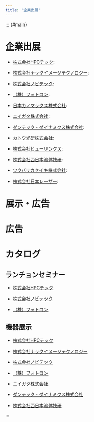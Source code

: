 ```yaml
---
title: '企業出展'
---
```


::: {#main}

# 企業出展
- [株式会社HPCテック](sponsor_hpc.html): <i class="fas fa-utensils"></i> <i class="fas fa-flask"></i>

- [株式会社ナックイメージテクノロジー](sponsor_nac.html): <i class="fas fa-flask"></i>

- [株式会社ノビテック](sponsor_nobby.html): <i class="fas fa-utensils"></i> <i class="fas fa-flask"></i>

- [（株）フォトロン](sponsor_photron.html): <i class="fas fa-utensils"></i> <i class="fas fa-flask"></i> <i class="fas fa-book-open"></i>

- [日本カノマックス株式会社](sponsor_kanomax.html): <i class="fas fa-ad"></i>

- [ニイガタ株式会社](sponsor_niigata.html): <i class="fas fa-flask"></i>

- [ダンテック・ダイナミクス株式会社](sponsor_dantec.html): <i class="fas fa-flask"></i> <i class="fas fa-ad"></i>

- [カトウ光研株式会社](sponsor_kk.html): <i class="fas fa-ad"></i>

- [株式会社ヒューリンクス](sponsor_hulinks.html): <i class="fas fa-ad"></i>

- [株式会社西日本流体技研](sponsor_fel.html): <i class="fas fa-flask"></i> <i class="fas fa-book-open"></i>

- [ツクバリカセイキ株式会社](sponsor_trs.html): <i class="fas fa-ad"></i>

- [株式会社日本レーザー](sponsor_laser.html): <i class="fas fa-book-open"></i>


# 展示・広告


# 広告


# カタログ


## ランチョンセミナー

- [株式会社HPCテック](http://www.hpctech.co.jp)

- [株式会社ノビテック](https://www.nobby-tech.co.jp)

- [（株）フォトロン](https://www.photron.co.jp/products/hsvcam/infinicam/)


## 機器展示

- [株式会社HPCテック](http://www.hpctech.co.jp)

- [株式会社ナックイメージテクノロジー](https://www.nacinc.jp/)

- [株式会社ノビテック](https://www.nobby-tech.co.jp)

- [（株）フォトロン](https://www.photron.co.jp/products/hsvcam/infinicam/)

- ニイガタ株式会社

- [ダンテック・ダイナミクス株式会社](https://www.dantecdynamics.com/ja/)

- [株式会社西日本流体技研](http://fel.ne.jp/)


:::
